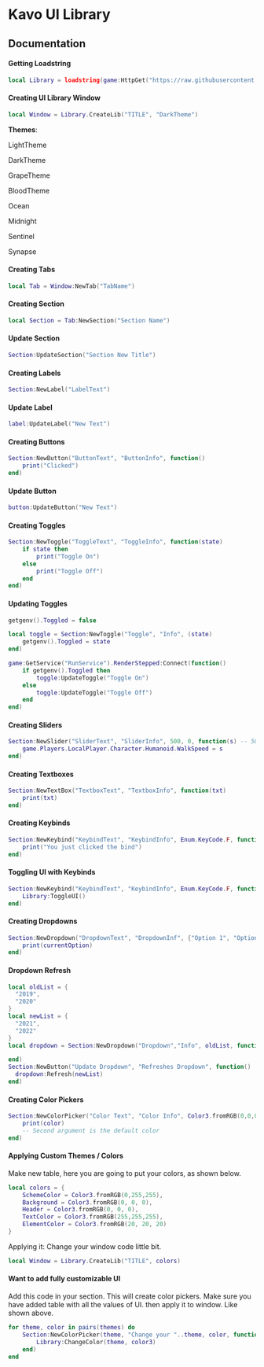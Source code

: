 # Kavo UI Library
## Documentation
#### Getting Loadstring
```lua
local Library = loadstring(game:HttpGet("https://raw.githubusercontent.com/ZanoLeafVN/KavoMobileUI/main/KavoMobile.lua"))()
```
#### Creating UI Library Window
```lua
local Window = Library.CreateLib("TITLE", "DarkTheme")
```
**Themes**:

LightTheme

DarkTheme

GrapeTheme

BloodTheme

Ocean

Midnight

Sentinel

Synapse

#### Creating Tabs
```lua
local Tab = Window:NewTab("TabName")
```
#### Creating Section
```lua
local Section = Tab:NewSection("Section Name")
```
#### Update Section
```lua
Section:UpdateSection("Section New Title")
```
#### Creating Labels
```lua
Section:NewLabel("LabelText")
```
#### Update Label
```lua
label:UpdateLabel("New Text")
```
#### Creating Buttons
```lua
Section:NewButton("ButtonText", "ButtonInfo", function()
    print("Clicked")
end)
```
#### Update Button
```lua
button:UpdateButton("New Text")
```
#### Creating Toggles
```lua
Section:NewToggle("ToggleText", "ToggleInfo", function(state)
    if state then
        print("Toggle On")
    else
        print("Toggle Off")
    end
end)
```
#### Updating Toggles
```lua
getgenv().Toggled = false

local toggle = Section:NewToggle("Toggle", "Info", (state)
    getgenv().Toggled = state
end)

game:GetService("RunService").RenderStepped:Connect(function()
	if getgenv().Toggled then
		toggle:UpdateToggle("Toggle On")
	else
		toggle:UpdateToggle("Toggle Off")
	end
end)
```
#### Creating Sliders
```lua
Section:NewSlider("SliderText", "SliderInfo", 500, 0, function(s) -- 500 (MaxValue) | 0 (MinValue)
    game.Players.LocalPlayer.Character.Humanoid.WalkSpeed = s
end)
```
#### Creating Textboxes
```lua
Section:NewTextBox("TextboxText", "TextboxInfo", function(txt)
	print(txt)
end)

```
#### Creating Keybinds
```lua
Section:NewKeybind("KeybindText", "KeybindInfo", Enum.KeyCode.F, function()
	print("You just clicked the bind")
end)

```
#### Toggling UI with Keybinds
```lua
Section:NewKeybind("KeybindText", "KeybindInfo", Enum.KeyCode.F, function()
	Library:ToggleUI()
end)
```
#### Creating Dropdowns
```lua
Section:NewDropdown("DropdownText", "DropdownInf", {"Option 1", "Option 2", "Option 3"}, function(currentOption)
    print(currentOption)
end)

```
#### Dropdown Refresh
```lua
local oldList = {
  "2019",
  "2020"
}
local newList = {
  "2021",
  "2022"
}
local dropdown = Section:NewDropdown("Dropdown","Info", oldList, function()

end)
Section:NewButton("Update Dropdown", "Refreshes Dropdown", function()
  dropdown:Refresh(newList)
end)
```
#### Creating Color Pickers
```lua
Section:NewColorPicker("Color Text", "Color Info", Color3.fromRGB(0,0,0), function(color)
    print(color)
    -- Second argument is the default color
end)
```
#### Applying Custom Themes / Colors
Make new table, here you are going to put your colors, as shown below.
```lua
local colors = {
    SchemeColor = Color3.fromRGB(0,255,255),
    Background = Color3.fromRGB(0, 0, 0),
    Header = Color3.fromRGB(0, 0, 0),
    TextColor = Color3.fromRGB(255,255,255),
    ElementColor = Color3.fromRGB(20, 20, 20)
}
```
Applying it: Change your window code little bit.
```lua
local Window = Library.CreateLib("TITLE", colors)
```
#### Want to add fully customizable UI
Add this code in your section. This will create color pickers.
Make sure you have added table with all the values of UI. then apply it to window. Like shown above.
```lua
for theme, color in pairs(themes) do
    Section:NewColorPicker(theme, "Change your "..theme, color, function(color3)
        Library:ChangeColor(theme, color3)
    end)
end
```
